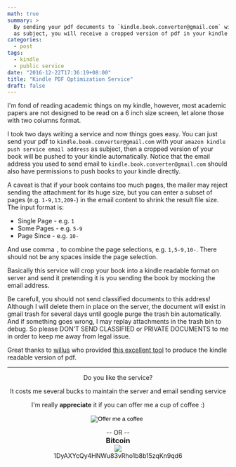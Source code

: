 ```yaml
---
math: true
summary: >
  By sending your pdf documents to `kindle.book.converter@gmail.com` with the email address of your amazon kindle push service 
  as subject, you will receive a cropped version of pdf in your kindle which has a suitable page size for reading.
categories:
  - post
tags: 
  - kindle
  - public service
date: "2016-12-22T17:36:19+08:00"
title: "Kindle PDF Optimization Service"
draft: false
---
```


I'm fond of reading academic things on my kindle, however, most academic papers are not
designed to be read on a 6 inch size screen, let alone those with two columns format. 

I took two days writing a service and now things goes easy. You can just send your pdf 
to `kindle.book.converter@gmail.com` with your `amazon kindle push service email address` 
as subject, then a cropped version of your book will be pushed to your kindle automatically. 
Notice that the email address you used to send email to `kindle.book.converter@gmail.com` 
should also have permissions to push books to your kindle directly.

A caveat is that if your 
book contains too much pages, the mailer may reject sending the attachment for its huge size, 
but you can enter a subset of pages (e.g. `1-9,13,209-`) in the email content to shrink the result file size.
The input format is:

  * Single Page - e.g. `1`
  * Some Pages - e.g. `5-9`
  * Page Since - e.g. `10-`
  
And use comma `,` to combine the page selections, e.g. `1,5-9,10-`. There should not be any spaces inside the page selection.

Basically this service will crop your book into a kindle readable format on server 
and send it pretending it is you sending the book by mocking the email address.

Be carefull, you should not send classified documents to this address! Although I will delete them in place on the server, the document will exist in
gmail trash for several days until google purge the trash bin automatically. And if something goes wrong, I may replay attachments in the trash bin to debug.
So please DON'T SEND CLASSIFIED or PRIVATE DOCUMENTS to me in order to keep me away from legal issue.

Great thanks to [willus](http://www.willus.com/) who provided 
[this excellent tool](http://www.willus.com/k2pdfopt/) to produce 
the kindle readable version of pdf.

<center>
    <hr/>
    <p> Do you like the service? </p>
       <p> It costs me several bucks to maintain the server and email sending service </p>
    <p> I'm really <strong>appreciate</strong> it if you can offer me a cup of coffee :)</p>
    <form action="https://www.paypal.com/cgi-bin/webscr" method="post" target="_top">
        <input type="hidden" name="cmd" value="_s-xclick" />
        <input type="hidden" name="hosted_button_id" value="LKM2L7LDMU6ZS" />
        <input type="image" src="https://www.paypal.com/en_US/i/btn/btn_donate_LG.gif" border="0" name="submit" title="Offer me a coffee with Paypal :)" alt="Offer me a coffee" />
        <img alt="" border="0" src="https://www.paypal.com/en_US/i/scr/pixel.gif" width="1" height="1" style="margin-top: 0; margin-bottom: 0;"/>
    </form>
    <p style="margin-top: 0; margin-bottom: 0;"> -- OR -- </p>
    <h3 style="margin-top: 0; margin-bottom: 0;"> Bitcoin </h3>
    <img ng-src="https://chart.googleapis.com/chart?chs=150x150&amp;cht=qr&amp;chl=1DyAXYcQy4HNWu83vRho1b8b15zqKn9qd6&amp;choe=UTF-8" ng-show="showqr" src="https://chart.googleapis.com/chart?chs=150x150&amp;cht=qr&amp;chl=1DyAXYcQy4HNWu83vRho1b8b15zqKn9qd6&amp;choe=UTF-8" style="margin-top: 0; margin-bottom: 0;">
    <p style="margin-top: 0; margin-bottom: 0;"> 1DyAXYcQy4HNWu83vRho1b8b15zqKn9qd6 </p>
</center>